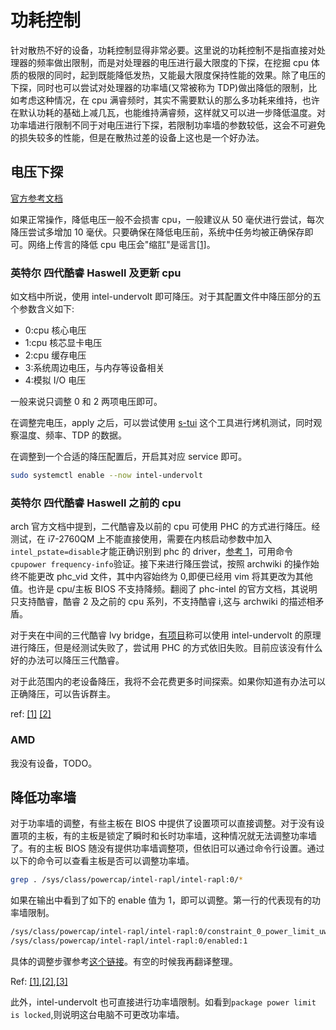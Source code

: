 # 功耗控制

针对散热不好的设备，功耗控制显得非常必要。这里说的功耗控制不是指直接对处理器的频率做出限制，而是对处理器的电压进行最大限度的下探，在挖掘 cpu 体质的极限的同时，起到既能降低发热，又能最大限度保持性能的效果。除了电压的下探，同时也可以尝试对处理器的功率墙(又常被称为 TDP)做出降低的限制，比如考虑这种情况，在 cpu 满睿频时，其实不需要默认的那么多功耗来维持，也许在默认功耗的基础上减几瓦，也能维持满睿频，这样就又可以进一步降低温度。对功率墙进行限制不同于对电压进行下探，若限制功率墙的参数较低，这会不可避免的损失较多的性能，但是在散热过差的设备上这也是一个好办法。

## 电压下探

[官方参考文档](https://wiki.archlinux.org/index.php/Undervolting_CPU#Tools)

如果正常操作，降低电压一般不会损害 cpu，一般建议从 50 毫伏进行尝试，每次降压尝试多增加 10 毫伏。只要确保在降低电压前，系统中任务均被正确保存即可。网络上传言的降低 cpu 电压会"缩肛"是谣言[[1]](https://www.zhihu.com/question/62335676)。

### 英特尔 四代酷睿 Haswell 及更新 cpu

如文档中所说，使用 intel-undervolt 即可降压。对于其配置文件中降压部分的五个参数含义如下:

- 0:cpu 核心电压
- 1:cpu 核芯显卡电压
- 2:cpu 缓存电压
- 3:系统周边电压，与内存等设备相关
- 4:模拟 I/O 电压

一般来说只调整 0 和 2 两项电压即可。

在调整完电压，apply 之后，可以尝试使用 [s-tui](https://archlinux.org/packages/community/any/s-tui/) 这个工具进行烤机测试，同时观察温度、频率、TDP 的数据。

在调整到一个合适的降压配置后，开启其对应 service 即可。

```bash
sudo systemctl enable --now intel-undervolt
```

### 英特尔 四代酷睿 Haswell 之前的 cpu

arch 官方文档中提到，二代酷睿及以前的 cpu 可使用 PHC 的方式进行降压。经测试，在 i7-2760QM 上不能直接使用，需要在内核启动参数中加入`intel_pstate=disable`才能正确识别到 phc 的 driver，[参考 1](https://wiki.archlinux.org/index.php/CPU_frequency_scaling)，可用命令`cpupower frequency-info`验证。接下来进行降压尝试，按照 archwiki 的操作始终不能更改 phc_vid 文件，其中内容始终为 0,即便已经用 vim 将其更改为其他值。也许是 cpu/主板 BIOS 不支持降频。翻阅了 phc-intel 的官方文档，其说明只支持酷睿，酷睿 2 及之前的 cpu 系列，不支持酷睿 i,这与 archwiki 的描述相矛盾。

对于夹在中间的三代酷睿 lvy bridge，[有项目](https://github.com/tiziw/iuvolt)称可以使用 intel-undervolt 的原理进行降压，但是经测试失败了，尝试用 PHC 的方式依旧失败。目前应该没有什么好的办法可以降压三代酷睿。

对于此范围内的老设备降压，我将不会花费更多时间探索。如果你知道有办法可以正确降压，可以告诉群主。

ref: [[1]](https://www.reddit.com/r/intel/comments/8ubdsg/undervolting_intel_i5_3230m/) [[2]](https://forum.thinkpads.com/viewtopic.php?t=128707)

### AMD

我没有设备，TODO。

## 降低功率墙

对于功率墙的调整，有些主板在 BIOS 中提供了设置项可以直接调整。对于没有设置项的主板，有的主板是锁定了瞬时和长时功率墙，这种情况就无法调整功率墙了。有的主板 BIOS 随没有提供功率墙调整项，但依旧可以通过命令行设置。通过以下的命令可以查看主板是否可以调整功率墙。

```bash
grep . /sys/class/powercap/intel-rapl/intel-rapl:0/*
```

如果在输出中看到了如下的 enable 值为 1，即可以调整。第一行的代表现有的功率墙限制。

```bash
/sys/class/powercap/intel-rapl/intel-rapl:0/constraint_0_power_limit_uw:100000000
/sys/class/powercap/intel-rapl/intel-rapl:0/enabled:1
```

具体的调整步骤参考[这个链接](https://askubuntu.com/questions/1226254/set-max-tdp-of-intel-h-series-cpu)。有空的时候我再翻译整理。

Ref: [[1]](https://askubuntu.com/questions/1231091/tee-constraint-0-power-limit-uw-no-data-available),[[2]](https://miloserdov.org/?p=1932),[[3]](https://zhuanlan.zhihu.com/p/25537264)

此外，intel-undervolt 也可直接进行功率墙限制。如看到`package power limit is locked`,则说明这台电脑不可更改功率墙。
